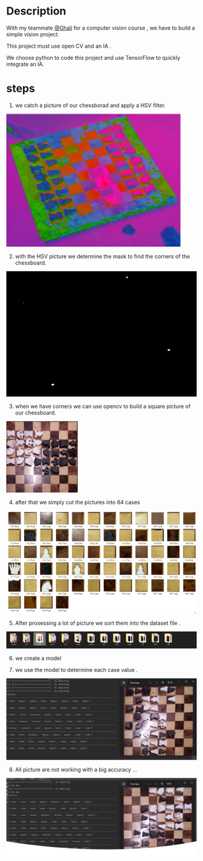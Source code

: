# Description
With my teammate [@Ghali](https://github.com/Ghali9)
for a computer vision course , we have to build a simple vision project. 

This project must use open CV and an IA .

We choose python to code this project and use TensorFlow to quickly integrate  an IA.


# steps 

1) we catch a picture of our chessborad and apply a HSV filter.

![HSV](./img/hsv.png)

2) with the HSV picture we determine the mask to find the corners of the chessboard.

![MASK](./img/mask.png)

3) when we have corners we can use opencv to build a square picture of our chessboard.

![BOARD](./img/board.jpg)

4) after that we simply cut the pictures into 64 cases 

![cases](./img/cases.png)

5) After prosessing a lot of picture we sort them into the dataset file .

![dataset](./img/dataset.png)

6) we create a model 

7) we use the model to determine each case value . 

![result1](./img/result1.png)

8) All picture are not working with a big accuracy ...

![result2](./img/result2.png)

